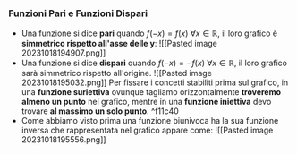 ### Funzioni Pari e Funzioni Dispari
- Una funzione si dice **pari** quando $f(-x)=f(x) \ \forall x \in\mathbb{R}$, il loro grafico è **simmetrico rispetto all'asse delle y**:
![[Pasted image 20231018194907.png]]
- Una funzione si dice **dispari** quando $f(-x)=-f(x) \ \forall x \in \mathbb{R}$, il loro grafico sarà simmetrico rispetto all'origine.
  ![[Pasted image 20231018195032.png]]
Per fissare i concetti stabiliti prima sul grafico, in una **funzione suriettiva** ovunque tagliamo orizzontalmente **troveremo almeno un punto** nel grafico, mentre in una **funzione iniettiva** devo trovare **al massimo un solo punto**. ^f11c40
- Come abbiamo visto prima una funzione biunivoca ha la sua funzione inversa che rappresentata nel grafico appare come:
  ![[Pasted image 20231018195556.png]] 
